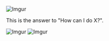 
![Imgur](http://i.imgur.com/r4vHUc5.jpg)


This is the answer to "How can I do X?".

![Imgur](http://i.imgur.com/2TLd0MF.jpg)
![Imgur](http://i.imgur.com/0uwT0mA.jpg)

